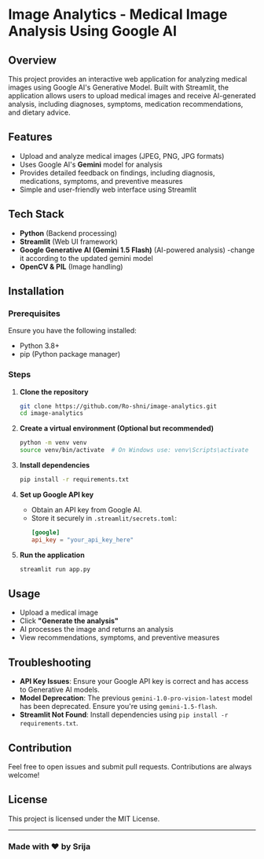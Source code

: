 # Image Analytics - Medical Image Analysis Using Google AI

## Overview
This project provides an interactive web application for analyzing medical images using Google AI's Generative Model. Built with Streamlit, the application allows users to upload medical images and receive AI-generated analysis, including diagnoses, symptoms, medication recommendations, and dietary advice.

## Features
- Upload and analyze medical images (JPEG, PNG, JPG formats)
- Uses Google AI's **Gemini** model for analysis
- Provides detailed feedback on findings, including diagnosis, medications, symptoms, and preventive measures
- Simple and user-friendly web interface using Streamlit

## Tech Stack
- **Python** (Backend processing)
- **Streamlit** (Web UI framework)
- **Google Generative AI (Gemini 1.5 Flash)** (AI-powered analysis) -change it according to the updated gemini model
- **OpenCV & PIL** (Image handling)

## Installation
### Prerequisites
Ensure you have the following installed:
- Python 3.8+
- pip (Python package manager)

### Steps
1. **Clone the repository**
   ```bash
   git clone https://github.com/Ro-shni/image-analytics.git
   cd image-analytics
   ```

2. **Create a virtual environment (Optional but recommended)**
   ```bash
   python -m venv venv
   source venv/bin/activate  # On Windows use: venv\Scripts\activate
   ```

3. **Install dependencies**
   ```bash
   pip install -r requirements.txt
   ```

4. **Set up Google API key**
   - Obtain an API key from Google AI.
   - Store it securely in `.streamlit/secrets.toml`:
     ```toml
     [google]
     api_key = "your_api_key_here"
     ```

5. **Run the application**
   ```bash
   streamlit run app.py
   ```

## Usage
- Upload a medical image
- Click **"Generate the analysis"**
- AI processes the image and returns an analysis
- View recommendations, symptoms, and preventive measures

## Troubleshooting
- **API Key Issues**: Ensure your Google API key is correct and has access to Generative AI models.
- **Model Deprecation**: The previous `gemini-1.0-pro-vision-latest` model has been deprecated. Ensure you're using `gemini-1.5-flash`.
- **Streamlit Not Found**: Install dependencies using `pip install -r requirements.txt`.

## Contribution
Feel free to open issues and submit pull requests. Contributions are always welcome!

## License
This project is licensed under the MIT License.

---
### Made with ❤️ by Srija

